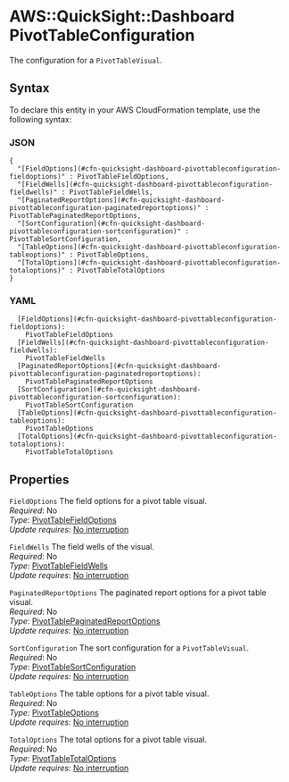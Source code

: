 # AWS::QuickSight::Dashboard PivotTableConfiguration<a name="aws-properties-quicksight-dashboard-pivottableconfiguration"></a>

The configuration for a `PivotTableVisual`\.

## Syntax<a name="aws-properties-quicksight-dashboard-pivottableconfiguration-syntax"></a>

To declare this entity in your AWS CloudFormation template, use the following syntax:

### JSON<a name="aws-properties-quicksight-dashboard-pivottableconfiguration-syntax.json"></a>

```
{
  "[FieldOptions](#cfn-quicksight-dashboard-pivottableconfiguration-fieldoptions)" : PivotTableFieldOptions,
  "[FieldWells](#cfn-quicksight-dashboard-pivottableconfiguration-fieldwells)" : PivotTableFieldWells,
  "[PaginatedReportOptions](#cfn-quicksight-dashboard-pivottableconfiguration-paginatedreportoptions)" : PivotTablePaginatedReportOptions,
  "[SortConfiguration](#cfn-quicksight-dashboard-pivottableconfiguration-sortconfiguration)" : PivotTableSortConfiguration,
  "[TableOptions](#cfn-quicksight-dashboard-pivottableconfiguration-tableoptions)" : PivotTableOptions,
  "[TotalOptions](#cfn-quicksight-dashboard-pivottableconfiguration-totaloptions)" : PivotTableTotalOptions
}
```

### YAML<a name="aws-properties-quicksight-dashboard-pivottableconfiguration-syntax.yaml"></a>

```
  [FieldOptions](#cfn-quicksight-dashboard-pivottableconfiguration-fieldoptions): 
    PivotTableFieldOptions
  [FieldWells](#cfn-quicksight-dashboard-pivottableconfiguration-fieldwells): 
    PivotTableFieldWells
  [PaginatedReportOptions](#cfn-quicksight-dashboard-pivottableconfiguration-paginatedreportoptions): 
    PivotTablePaginatedReportOptions
  [SortConfiguration](#cfn-quicksight-dashboard-pivottableconfiguration-sortconfiguration): 
    PivotTableSortConfiguration
  [TableOptions](#cfn-quicksight-dashboard-pivottableconfiguration-tableoptions): 
    PivotTableOptions
  [TotalOptions](#cfn-quicksight-dashboard-pivottableconfiguration-totaloptions): 
    PivotTableTotalOptions
```

## Properties<a name="aws-properties-quicksight-dashboard-pivottableconfiguration-properties"></a>

`FieldOptions`  <a name="cfn-quicksight-dashboard-pivottableconfiguration-fieldoptions"></a>
The field options for a pivot table visual\.  
*Required*: No  
*Type*: [PivotTableFieldOptions](aws-properties-quicksight-dashboard-pivottablefieldoptions.md)  
*Update requires*: [No interruption](https://docs.aws.amazon.com/AWSCloudFormation/latest/UserGuide/using-cfn-updating-stacks-update-behaviors.html#update-no-interrupt)

`FieldWells`  <a name="cfn-quicksight-dashboard-pivottableconfiguration-fieldwells"></a>
The field wells of the visual\.  
*Required*: No  
*Type*: [PivotTableFieldWells](aws-properties-quicksight-dashboard-pivottablefieldwells.md)  
*Update requires*: [No interruption](https://docs.aws.amazon.com/AWSCloudFormation/latest/UserGuide/using-cfn-updating-stacks-update-behaviors.html#update-no-interrupt)

`PaginatedReportOptions`  <a name="cfn-quicksight-dashboard-pivottableconfiguration-paginatedreportoptions"></a>
The paginated report options for a pivot table visual\.  
*Required*: No  
*Type*: [PivotTablePaginatedReportOptions](aws-properties-quicksight-dashboard-pivottablepaginatedreportoptions.md)  
*Update requires*: [No interruption](https://docs.aws.amazon.com/AWSCloudFormation/latest/UserGuide/using-cfn-updating-stacks-update-behaviors.html#update-no-interrupt)

`SortConfiguration`  <a name="cfn-quicksight-dashboard-pivottableconfiguration-sortconfiguration"></a>
The sort configuration for a `PivotTableVisual`\.  
*Required*: No  
*Type*: [PivotTableSortConfiguration](aws-properties-quicksight-dashboard-pivottablesortconfiguration.md)  
*Update requires*: [No interruption](https://docs.aws.amazon.com/AWSCloudFormation/latest/UserGuide/using-cfn-updating-stacks-update-behaviors.html#update-no-interrupt)

`TableOptions`  <a name="cfn-quicksight-dashboard-pivottableconfiguration-tableoptions"></a>
The table options for a pivot table visual\.  
*Required*: No  
*Type*: [PivotTableOptions](aws-properties-quicksight-dashboard-pivottableoptions.md)  
*Update requires*: [No interruption](https://docs.aws.amazon.com/AWSCloudFormation/latest/UserGuide/using-cfn-updating-stacks-update-behaviors.html#update-no-interrupt)

`TotalOptions`  <a name="cfn-quicksight-dashboard-pivottableconfiguration-totaloptions"></a>
The total options for a pivot table visual\.  
*Required*: No  
*Type*: [PivotTableTotalOptions](aws-properties-quicksight-dashboard-pivottabletotaloptions.md)  
*Update requires*: [No interruption](https://docs.aws.amazon.com/AWSCloudFormation/latest/UserGuide/using-cfn-updating-stacks-update-behaviors.html#update-no-interrupt)
